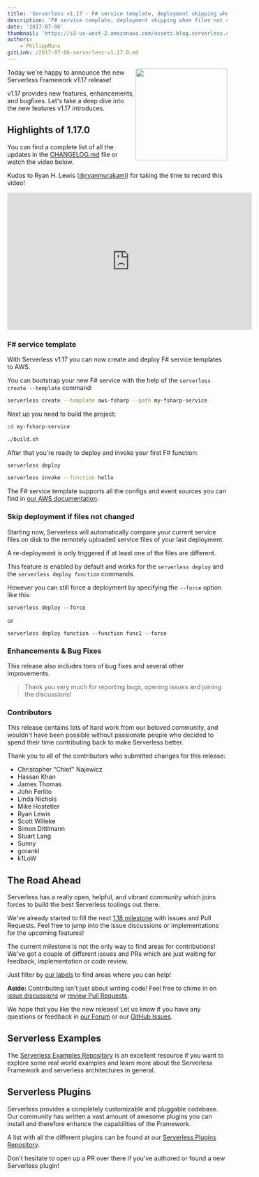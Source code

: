 ```yaml
---
title: 'Serverless v1.17 - F# service template, deployment skipping when files not changed added'
description: 'F# service template, deployment skipping when files not changed and more in the Serverless Framework v1.17 release.'
date: '2017-07-06'
thumbnail: 'https://s3-us-west-2.amazonaws.com/assets.blog.serverless.com/framework-release-1.17.png'
authors:
    - PhilippMuns
gitLink: /2017-07-06-serverless-v1.17.0.md
---
```


<img align="right" src="https://s3-us-west-2.amazonaws.com/assets.blog.serverless.com/framework-release-1.17.png" width="210px" >

Today we're happy to announce the new Serverless Framework v1.17 release!

v1.17 provides new features, enhancements, and bugfixes. Let's take a deep dive into the new features v1.17 introduces.

## Highlights of 1.17.0

You can find a complete list of all the updates in the [CHANGELOG.md](https://github.com/serverless/serverless/blob/master/CHANGELOG.md) file or watch the video below.

Kudos to Ryan H. Lewis ([@ryanmurakami](https://twitter.com/ryanmurakami)) for taking the time to record this video!

<iframe width="560" height="315" src="https://www.youtube.com/embed/rmNJCRPzegs" frameborder="0" allowfullscreen></iframe>

### F# service template

With Serverless v1.17 you can now create and deploy F# service templates to AWS.

You can bootstrap your new F# service with the help of the `serverless create --template` command:

```bash
serverless create --template aws-fsharp --path my-fsharp-service
```

Next up you need to build the project:

```bash
cd my-fsharp-service

./build.sh
```

After that you're ready to deploy and invoke your first F# function:

```bash
serverless deploy

serverless invoke --function hello
```

The F# service template supports all the configs and event sources you can find in [our AWS documentation](https://serverless.com/framework/docs/providers/aws/).

### Skip deployment if files not changed

Starting now, Serverless will automatically compare your current service files on disk to the remotely uploaded service files of your last deployment.

A re-deployment is only triggered if at least one of the files are different.

This feature is enabled by default and works for the `serverless deploy` and the `serverless deploy function` commands.

However you can still force a deployment by specifying the `--force` option like this:

```
serverless deploy --force
```

or

```
serverless deploy function --function func1 --force
```

### Enhancements & Bug Fixes

This release also includes tons of bug fixes and several other improvements.

> Thank you very much for reporting bugs, opening issues and joining the discussions!

### Contributors

This release contains lots of hard work from our beloved community, and wouldn't have been possible without passionate people who decided to spend their time contributing back to make Serverless better.

Thank you to all of the contributors who submitted changes for this release:

- Christopher "Chief" Najewicz
- Hassan Khan
- James Thomas
- John Ferlito
- Linda Nichols
- Mike Hostetler
- Ryan Lewis
- Scott Willeke
- Simon Dittlmann
- Stuart Lang
- Sunny
- gorankl
- k1LoW

## The Road Ahead

Serverless has a really open, helpful, and vibrant community which joins forces to build the best Serverless toolings out there.

We've already started to fill the next [1.18 milestone](https://github.com/serverless/serverless/milestone/33) with issues and Pull Requests. Feel free to jump into the issue discussions or implementations for the upcoming features!

The current milestone is not the only way to find areas for contributions! We've got a couple of different issues and PRs which are just waiting for feedback, implementation or code review.

Just filter by [our labels](https://github.com/serverless/serverless/labels) to find areas where you can help!

**Aside:** Contributing isn't just about writing code! Feel free to chime in on [issue discussions](https://github.com/serverless/serverless/issues) or [review Pull Requests](https://github.com/serverless/serverless/pulls).

We hope that you like the new release! Let us know if you have any questions or feedback in [our Forum](http://forum.serverless.com/) or our [GitHub Issues](https://github.com/serverless/serverless/issues).

## Serverless Examples

The [Serverless Examples Repository](https://github.com/serverless/examples) is an excellent resource if you want to explore some real world examples and learn more about the Serverless Framework and serverless architectures in general.

## Serverless Plugins

Serverless provides a completely customizable and pluggable codebase. Our community has written a vast amount of awesome plugins you can install and therefore enhance the capabilities of the Framework.

A list with all the different plugins can be found at our [Serverless Plugins Repository](https://github.com/serverless/plugins).

Don't hesitate to open up a PR over there if you've authored or found a new Serverless plugin!
